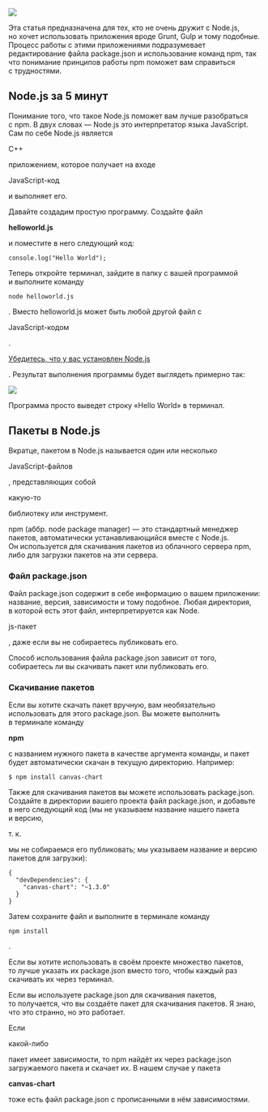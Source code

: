 
![](https://habrastorage.org/r/w1560/files/868/d47/465/868d4746549e43a4966d9bffb8677889.jpg)

Эта статья предназначена для тех, кто не очень дружит с Node.js, но хочет использовать приложения вроде Grunt, Gulp и тому подобные. Процесс работы с этими приложениями подразумевает редактирование файла package.json и использование команд npm, так что понимание принципов работы npm поможет вам справиться с трудностями.

## **Node.js за 5 минут**

Понимание того, что такое Node.js поможет вам лучше разобраться с npm. В двух словах — Node.js это интерпретатор языка JavaScript. Сам по себе Node.js является

C++

приложением, которое получает на входе

JavaScript-код

и выполняет его.

Давайте создадим простую программу. Создайте файл

**helloworld.js**

и поместите в него следующий код:

```plain text
console.log("Hello World");

```

Теперь откройте терминал, зайдите в папку с вашей программой и выполните команду

```plain text
node helloworld.js
```

. Вместо helloworld.js может быть любой другой файл с

JavaScript-кодом

.

[Убедитесь, что у вас установлен Node.js](http://nodejs.org/download)

. Результат выполнения программы будет выглядеть примерно так:

![](https://habrastorage.org/r/w1560/files/a3a/1f2/6f8/a3a1f26f869346d5b77d40ce2bfa5a3d.png)

Программа просто выведет строку «Hello World» в терминал.

## **Пакеты в Node.js**

Вкратце, пакетом в Node.js называется один или несколько

JavaScript-файлов

, представляющих собой

какую-то

библиотеку или инструмент.

npm (аббр. node package manager) — это стандартный менеджер пакетов, автоматически устанавливающийся вместе с Node.js. Он используется для скачивания пакетов из облачного сервера npm, либо для загрузки пакетов на эти сервера.

### **Файл package.json**

Файл package.json содержит в себе информацию о вашем приложении: название, версия, зависимости и тому подобное. Любая директория, в которой есть этот файл, интерпретируется как Node.

js-пакет

, даже если вы не собираетесь публиковать его.

Способ использования файла package.json зависит от того, собираетесь ли вы скачивать пакет или публиковать его.

### **Скачивание пакетов**

Если вы хотите скачать пакет вручную, вам необязательно использовать для этого package.json. Вы можете выполнить в терминале команду

**npm**

с названием нужного пакета в качестве аргумента команды, и пакет будет автоматически скачан в текущую директорию. Например:

```plain text
$ npm install canvas-chart

```

Также для скачивания пакетов вы можете использовать package.json. Создайте в директории вашего проекта файл package.json, и добавьте в него следующий код (мы не указываем название нашего пакета и версию,

т. к.

мы не собираемся его публиковать; мы указываем название и версию пакетов для загрузки):

```plain text
{
  "devDependencies": {
    "canvas-chart": "~1.3.0"
  }
}

```

Затем сохраните файл и выполните в терминале команду

```plain text
npm install
```

.

Если вы хотите использовать в своём проекте множество пакетов, то лучше указать их package.json вместо того, чтобы каждый раз скачивать их через терминал.

Если вы используете package.json для скачивания пакетов, то получается, что вы создаёте пакет для скачивания пакетов. Я знаю, что это странно, но это работает.

Если

какой-либо

пакет имеет зависимости, то npm найдёт их через package.json загружаемого пакета и скачает их. В нашем случае у пакета

**canvas-chart**

тоже есть файл package.json с прописанными в нём зависимостями.
